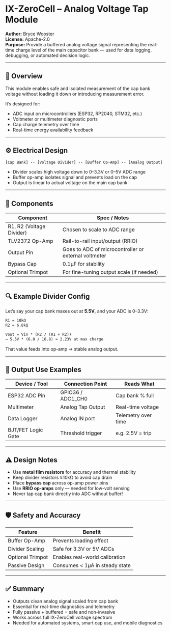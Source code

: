 # IX-ZeroCell – Analog Voltage Tap Module

**Author:** Bryce Wooster  
**License:** Apache-2.0  
**Purpose:** Provide a buffered analog voltage signal representing the real-time charge level of the main capacitor bank — used for data logging, debugging, or automated decision logic.

---

## 🧠 Overview

This module enables safe and isolated measurement of the cap bank voltage without loading it down or introducing measurement error.

It’s designed for:
- ADC input on microcontrollers (ESP32, RP2040, STM32, etc.)  
- Voltmeter or multimeter diagnostic ports  
- Cap charge telemetry over time  
- Real-time energy availability feedback

---

## ⚙️ Electrical Design

```txt
[Cap Bank] -- [Voltage Divider] -- [Buffer Op-Amp] -- [Analog Output]
```

- Divider scales high voltage down to 0–3.3V or 0–5V ADC range  
- Buffer op-amp isolates signal and prevents load on the cap  
- Output is linear to actual voltage on the main cap bank

---

## 🧱 Components

| Component             | Spec / Notes                           |
|------------------------|-----------------------------------------|
| R1, R2 (Voltage Divider) | Chosen to scale to ADC range           |
| TLV2372 Op-Amp         | Rail-to-rail input/output (RRIO)  
| Output Pin             | Goes to ADC of microcontroller or external voltmeter  
| Bypass Cap             | 0.1µF for stability  
| Optional Trimpot       | For fine-tuning output scale (if needed)  

---

## 🔍 Example Divider Config

Let’s say your cap bank maxes out at **5.5V**, and your ADC is 0–3.3V:

```txt
R1 = 10kΩ  
R2 = 6.8kΩ  

Vout = Vin * (R2 / (R1 + R2))  
→ 5.5V * (6.8 / 16.8) ≈ 2.23V at max charge
```

That value feeds into op-amp → stable analog output.

---

## 🧪 Output Use Examples

| Device / Tool          | Connection Point        | Reads What           |
|-------------------------|--------------------------|------------------------|
| ESP32 ADC Pin          | GPIO36 / ADC1_CH0        | Cap bank % full  
| Multimeter             | Analog Tap Output        | Real-time voltage  
| Data Logger            | Analog IN port           | Telemetry over time  
| BJT/FET Logic Gate     | Threshold trigger        | e.g. 2.5V = trip  

---

## ⚠️ Design Notes

- Use **metal film resistors** for accuracy and thermal stability  
- Keep divider resistors ≥10kΩ to avoid cap drain  
- Place **bypass cap** across op-amp power pins  
- Use **RRIO op-amps** only — needed for low-volt sensing  
- Never tap cap bank directly into ADC without buffer!

---

## 🛡️ Safety and Accuracy

| Feature                  | Benefit                     |
|---------------------------|------------------------------|
| Buffer Op-Amp            | Prevents loading effect  
| Divider Scaling           | Safe for 3.3V or 5V ADCs  
| Optional Trimpot          | Enables real-world calibration  
| Passive Design            | Consumes < 1µA in steady state  

---

## ✅ Summary

- Outputs clean analog signal scaled from cap bank  
- Essential for real-time diagnostics and telemetry  
- Fully passive + buffered = safe and non-invasive  
- Works across full IX-ZeroCell voltage spectrum  
- Needed for automated systems, smart cap use, and mobile diagnostics


